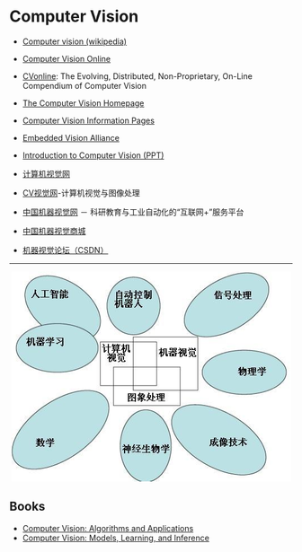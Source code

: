 # Computer Vision

* [Computer vision (wikipedia)](https://en.wikipedia.org/wiki/Computer_vision)

* [Computer Vision Online](https://computervisiononline.com/)
* [CVonline](http://homepages.inf.ed.ac.uk/rbf/CVonline/): The Evolving, Distributed, Non-Proprietary, On-Line Compendium of Computer Vision
* [The Computer Vision Homepage](http://www.cs.cmu.edu/~cil/vision.html)
* [Computer Vision Information Pages](http://www.visionbib.com)

* [Embedded Vision Alliance](https://www.embedded-vision.com/)

* [Introduction to Computer Vision (PPT)](https://www4.stat.ncsu.edu/~post/marschall/slg_cv_pres.html)

* [计算机视觉网](http://cvchina.net/)
* [CV视觉网](http://www.cvvision.cn/)-计算机视觉与图像处理
* [中国机器视觉网](http://www.china-vision.org/) － 科研教育与工业自动化的“互联网+”服务平台
* [中国机器视觉商城](http://www.china-vision.com.cn/)
* [机器视觉论坛（CSDN）](https://bbs.csdn.net/forums/ST_Image/)

-----

<div align=center>
  <img src="./images/cv_overview.jpg"/>
</div>

## Books

* [Computer Vision: Algorithms and Applications](http://szeliski.org/Book/)
* [Computer Vision:  Models, Learning, and Inference](http://www.computervisionmodels.com/)

